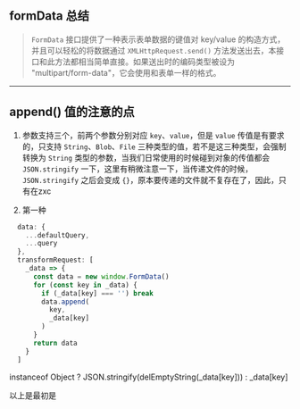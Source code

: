 ## formData 总结

> `FormData` 接口提供了一种表示表单数据的键值对 key/value 的构造方式，并且可以轻松的将数据通过 `XMLHttpRequest.send()` 方法发送出去，本接口和此方法都相当简单直接。如果送出时的编码类型被设为 "multipart/form-data"，它会使用和表单一样的格式。

---

## append() 值的注意的点

1. 参数支持三个，前两个参数分别对应 `key`、`value`，但是 `value` 传值是有要求的，只支持 `String`、`Blob`、`File` 三种类型的值，若不是这三种类型，会强制转换为 `String` 类型的参数，当我们日常使用的时候碰到对象的传值都会 `JSON.stringify` 一下，这里有稍微注意一下，当传递文件的时候， `JSON.stringify` 之后会变成 `{}`，原本要传递的文件就不复存在了，因此，只有在zxc

2. 第一种


```JavaScript
  data: {
    ...defaultQuery,
    ...query
  },
  transformRequest: [
    _data => {
      const data = new window.FormData()
      for (const key in _data) {
        if (_data[key] === '') break
        data.append(
          key,
          _data[key]
        )
      }
      return data
    }
  ]

```
 instanceof Object ? JSON.stringify(delEmptyString(_data[key])) : _data[key]

以上是最初是